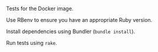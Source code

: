 Tests for the Docker image.

Use RBenv to ensure you have an appropriate Ruby version.

Install dependencies using Bundler (`bundle install`).

Run tests using `rake`.